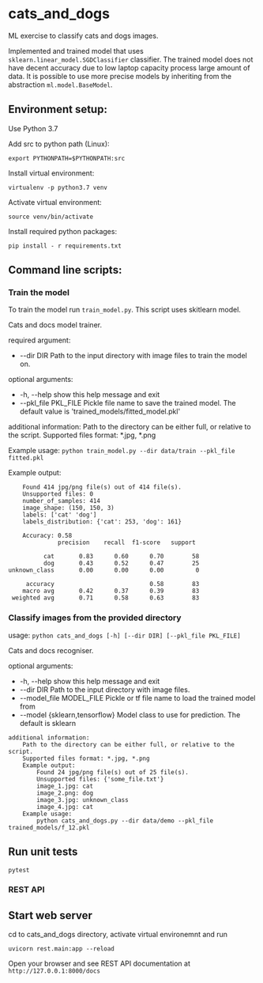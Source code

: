# cats_and_dogs
ML exercise to classify cats and dogs images.

Implemented and trained model that uses `sklearn.linear_model.SGDClassifier` classifier.
The trained model does not have decent accuracy due to low laptop capacity process large amount of data.
It is possible to use more precise models by inheriting from the abstraction `ml.model.BaseModel`.

## Environment setup:
Use Python 3.7

Add src to python path (Linux):

`export PYTHONPATH=$PYTHONPATH:src`

Install virtual environment:
```
virtualenv -p python3.7 venv
```

Activate virtual environment:
```
source venv/bin/activate
```

Install required python packages:
```
pip install - r requirements.txt
```

## Command line scripts:

### Train the model

To train the model run `train_model.py`. This script uses skitlearn model.

Cats and docs model trainer.

required argument:
  * --dir DIR    Path to the input directory with image files to train the model on.

optional arguments:
  * -h, --help           show this help message and exit
  * --pkl_file PKL_FILE  Pickle file name to save the trained model. The default value is 'trained_models/fitted_model.pkl'

additional information:
    Path to the directory can be either full,
                   or relative to the script.
    Supported files format: *.jpg, *.png


Example usage:
`python train_model.py --dir data/train --pkl_file fitted.pkl`

Example output:
```
    Found 414 jpg/png file(s) out of 414 file(s).
    Unsupported files: 0
    number_of_samples: 414
    image_shape: (150, 150, 3)
    labels: ['cat' 'dog']
    labels_distribution: {'cat': 253, 'dog': 161}

    Accuracy: 0.58
              precision    recall  f1-score   support

          cat       0.83      0.60      0.70        58
          dog       0.43      0.52      0.47        25
unknown_class       0.00      0.00      0.00         0

     accuracy                           0.58        83
    macro avg       0.42      0.37      0.39        83
 weighted avg       0.71      0.58      0.63        83
 ```

### Classify images from the provided directory

usage: 
`python cats_and_dogs [-h] [--dir DIR] [--pkl_file PKL_FILE]`

Cats and docs recogniser.

optional arguments:
  * -h, --help           show this help message and exit
  * --dir DIR            Path to the input directory with image files.
  * --model_file MODEL_FILE  Pickle or tf file name to load the trained model from
  * --model {sklearn,tensorflow}
                        Model class to use for prediction. The default is sklearn

```
additional information:
    Path to the directory can be either full, or relative to the script.
    Supported files format: *.jpg, *.png
    Example output:
        Found 24 jpg/png file(s) out of 25 file(s).
        Unsupported files: {'some_file.txt'}
        image_1.jpg: cat
        image_2.png: dog
        image_3.jpg: unknown_class
        image_4.jpg: cat
    Example usage:
        python cats_and_dogs.py --dir data/demo --pkl_file trained_models/f_12.pkl
```

## Run unit tests

```
pytest
```

### REST API

## Start web server

cd to cats_and_dogs directory, activate virtual environemnt and run 

`uvicorn rest.main:app --reload`

Open your browser and see REST API documentation at `http://127.0.0.1:8000/docs`
